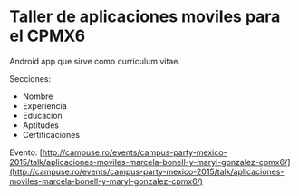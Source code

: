 # Taller de aplicaciones moviles para el CPMX6
Android app que sirve como curriculum vitae.

Secciones:
- Nombre
- Experiencia
- Educacion
- Aptitudes
- Certificaciones

Evento: [http://campuse.ro/events/campus-party-mexico-2015/talk/aplicaciones-moviles-marcela-bonell-y-maryl-gonzalez-cpmx6/](http://campuse.ro/events/campus-party-mexico-2015/talk/aplicaciones-moviles-marcela-bonell-y-maryl-gonzalez-cpmx6/)
